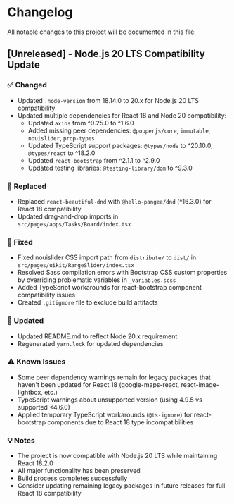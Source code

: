# Changelog

All notable changes to this project will be documented in this file.

## [Unreleased] - Node.js 20 LTS Compatibility Update

### ✅ Changed
- Updated `.node-version` from 18.14.0 to 20.x for Node.js 20 LTS compatibility
- Updated multiple dependencies for React 18 and Node 20 compatibility:
  - Updated `axios` from ^0.25.0 to ^1.6.0
  - Added missing peer dependencies: `@popperjs/core`, `immutable`, `nouislider`, `prop-types`
  - Updated TypeScript support packages: `@types/node` to ^20.10.0, `@types/react` to ^18.2.0
  - Updated `react-bootstrap` from ^2.1.1 to ^2.9.0
  - Updated testing libraries: `@testing-library/dom` to ^9.3.0

### 🔄 Replaced
- Replaced `react-beautiful-dnd` with `@hello-pangea/dnd` (^16.3.0) for React 18 compatibility
- Updated drag-and-drop imports in `src/pages/apps/Tasks/Board/index.tsx`

### 🐛 Fixed
- Fixed nouislider CSS import path from `distribute/` to `dist/` in `src/pages/uikit/RangeSlider/index.tsx`
- Resolved Sass compilation errors with Bootstrap CSS custom properties by overriding problematic variables in `_variables.scss`
- Added TypeScript workarounds for react-bootstrap component compatibility issues
- Created `.gitignore` file to exclude build artifacts

### 📝 Updated
- Updated README.md to reflect Node 20.x requirement
- Regenerated `yarn.lock` for updated dependencies

### ⚠️ Known Issues
- Some peer dependency warnings remain for legacy packages that haven't been updated for React 18 (google-maps-react, react-image-lightbox, etc.)
- TypeScript warnings about unsupported version (using 4.9.5 vs supported <4.6.0)
- Applied temporary TypeScript workarounds (`@ts-ignore`) for react-bootstrap components due to React 18 type incompatibilities

### 💡 Notes
- The project is now compatible with Node.js 20 LTS while maintaining React 18.2.0
- All major functionality has been preserved
- Build process completes successfully
- Consider updating remaining legacy packages in future releases for full React 18 compatibility